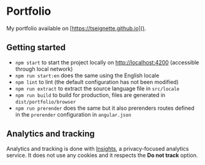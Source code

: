 # Portfolio

My portfolio available on [https://tseignette.github.io]().

## Getting started
- `npm start` to start the project locally on [http://localhost:4200]() (accessible through local network)
- `npm run start:en` does the same using the English locale
- `npm lint` to lint (the default configuration has not been modified)
- `npm run extract` to extract the source language file in `src/locale`
- `npm run build` to build for production, files are generated in `dist/portfolio/browser`
- `npm run prerender` does the same but it also prerenders routes defined in the `prerender` configuration in `angular.json`

## Analytics and tracking
Analytics and tracking is done with [Insights](https://getinsights.io/), a privacy-focused analytics
service. It does not use any cookies and it respects the __Do not track__ option.
